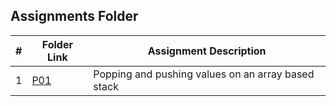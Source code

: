 ##  Assignments Folder

|   #   | Folder Link | Assignment Description |
| :---: | ----------- | ---------------------- |
| 1    | [P01](https://github.com/the00cheat/2143-OOP-williamson/tree/master/Assignments/P01) | Popping and pushing values on an array based stack|  
